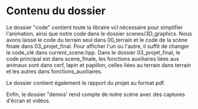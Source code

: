 # Contenu du dossier

Le dossier "code" contient toute la libraire vcl nécessaire pour simplifier l'animation, ainsi que notre code dans le dossier scenes/3D_graphics.
Nous avons laissé le code du terrain seul dans 00_terrain et le code de la scène finale dans 03_projet_final. 
Pour afficher l'un ou l'autre, il suffit de changer le code_clé dans current_scene.hpp.
Dans le dossier 03_projet_final, le code principal est dans scene_finale, les fonctions auxiliaires liées aux animaux sont dans cerf, lapin et papillon, celles liées au terrain dans terrain et les autres dans fonctions_auxiliaires.

Le dossier contient également le rapport du projet au format pdf.

Enfin, le dossier "demos' rend compte de notre scène avec des captures d'écran et vidéos.

